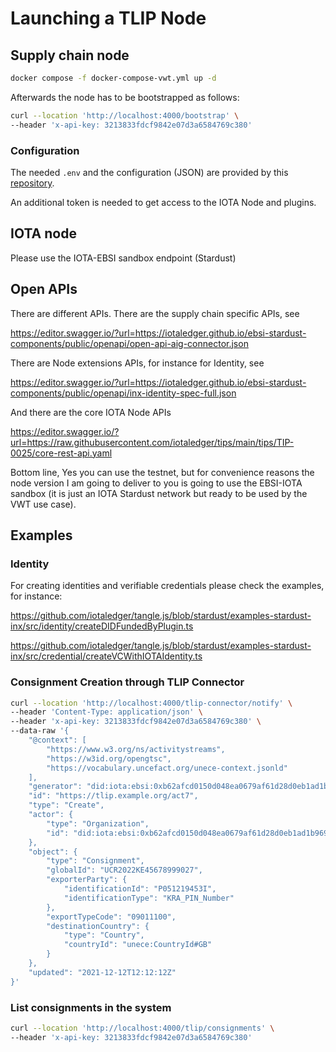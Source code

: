 # Launching a TLIP Node

## Supply chain node

```sh
docker compose -f docker-compose-vwt.yml up -d
```

Afterwards the node has to be bootstrapped as follows:

```sh
curl --location 'http://localhost:4000/bootstrap' \
--header 'x-api-key: 3213833fdcf9842e07d3a6584769c380'
```

### Configuration

The needed `.env` and the configuration (JSON) are provided by this [repository](./config-examples/). 

An additional token is needed to get access to the IOTA Node and plugins. 

## IOTA node

Please use the IOTA-EBSI sandbox endpoint (Stardust)

## Open APIs

There are different APIs. There are the supply chain specific APIs, see 

https://editor.swagger.io/?url=https://iotaledger.github.io/ebsi-stardust-components/public/openapi/open-api-aig-connector.json 

There are Node extensions APIs, for instance for Identity, see 

https://editor.swagger.io/?url=https://iotaledger.github.io/ebsi-stardust-components/public/openapi/inx-identity-spec-full.json

And there are the core IOTA Node APIs

https://editor.swagger.io/?url=https://raw.githubusercontent.com/iotaledger/tips/main/tips/TIP-0025/core-rest-api.yaml 

Bottom line, Yes you can use the testnet, but for convenience reasons the node version I am going to deliver to you is going to use the EBSI-IOTA sandbox 
(it is just an IOTA Stardust network but ready to be used by the VWT use case). 

## Examples

### Identity

For creating identities and verifiable credentials please check the examples, for instance:

https://github.com/iotaledger/tangle.js/blob/stardust/examples-stardust-inx/src/identity/createDIDFundedByPlugin.ts 

https://github.com/iotaledger/tangle.js/blob/stardust/examples-stardust-inx/src/credential/createVCWithIOTAIdentity.ts

### Consignment Creation through TLIP Connector

```sh
curl --location 'http://localhost:4000/tlip-connector/notify' \
--header 'Content-Type: application/json' \
--header 'x-api-key: 3213833fdcf9842e07d3a6584769c380' \
--data-raw '{
    "@context": [
        "https://www.w3.org/ns/activitystreams",
        "https://w3id.org/opengtsc",
        "https://vocabulary.uncefact.org/unece-context.jsonld"
    ],
    "generator": "did:iota:ebsi:0xb62afcd0150d048ea0679af61d28d0eb1ad1b969f411b03997194df232b27383",
    "id": "https://tlip.example.org/act7",
    "type": "Create",
    "actor": {
        "type": "Organization",
        "id": "did:iota:ebsi:0xb62afcd0150d048ea0679af61d28d0eb1ad1b969f411b03997194df232b27383"
    },
    "object": {
        "type": "Consignment",
        "globalId": "UCR2022KE45678999027",
        "exporterParty": {
            "identificationId": "P051219453I",
            "identificationType": "KRA_PIN_Number"
        },
        "exportTypeCode": "09011100",
        "destinationCountry": {
            "type": "Country",
            "countryId": "unece:CountryId#GB"
        }
    },
    "updated": "2021-12-12T12:12:12Z"
}'
```

### List consignments in the system

```sh
curl --location 'http://localhost:4000/tlip/consignments' \
--header 'x-api-key: 3213833fdcf9842e07d3a6584769c380'
```

